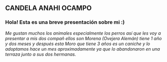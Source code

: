 ## CANDELA ANAHI OCAMPO
### Hola! Esta es una breve presentación sobre mi :)
*Me gustan muchos los animales especialmente los perros así que les voy a presentar a mis dos compañ ellos son Morena (Ovejera Alemán) tiene 1 año y dos meses 
y después esta Moro que tiene 3 años es un caniche y lo adoptamos hace un mes aproximadamente ya que lo abandonaron en una terraza junto a sus dos hermanas.*
